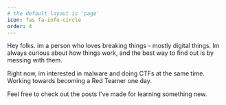 ```yaml
---
# the default layout is 'page'
icon: fas fa-info-circle
order: 4
---
```


Hey folks. im a person who loves breaking things - mostly digital things. Im always curious about how things work, and the best way to find out is by messing with them.

Right now, im interested in malware and doing CTFs at the same time. Working towards becoming a Red Teamer one day.

Feel free to check out the posts I've made for learning something new.
